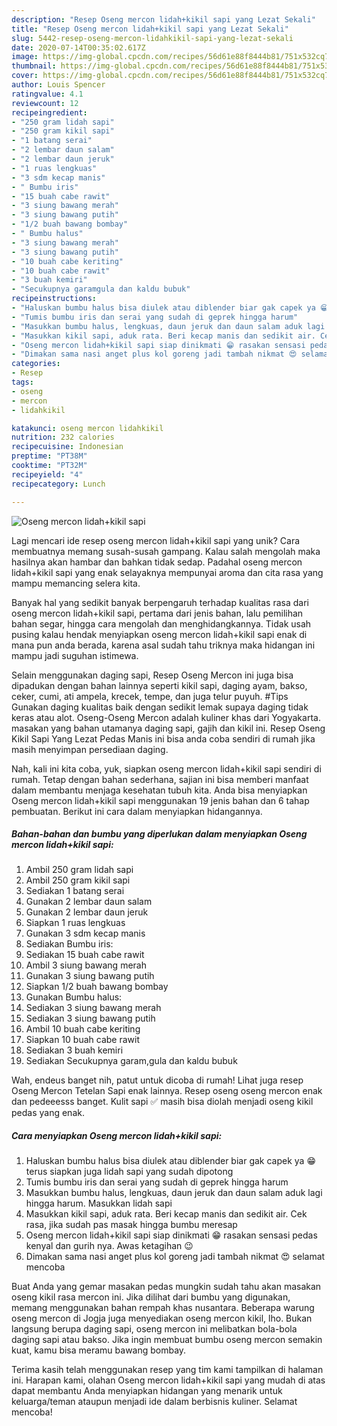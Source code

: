 ```yaml
---
description: "Resep Oseng mercon lidah+kikil sapi yang Lezat Sekali"
title: "Resep Oseng mercon lidah+kikil sapi yang Lezat Sekali"
slug: 5442-resep-oseng-mercon-lidahkikil-sapi-yang-lezat-sekali
date: 2020-07-14T00:35:02.617Z
image: https://img-global.cpcdn.com/recipes/56d61e88f8444b81/751x532cq70/oseng-mercon-lidahkikil-sapi-foto-resep-utama.jpg
thumbnail: https://img-global.cpcdn.com/recipes/56d61e88f8444b81/751x532cq70/oseng-mercon-lidahkikil-sapi-foto-resep-utama.jpg
cover: https://img-global.cpcdn.com/recipes/56d61e88f8444b81/751x532cq70/oseng-mercon-lidahkikil-sapi-foto-resep-utama.jpg
author: Louis Spencer
ratingvalue: 4.1
reviewcount: 12
recipeingredient:
- "250 gram lidah sapi"
- "250 gram kikil sapi"
- "1 batang serai"
- "2 lembar daun salam"
- "2 lembar daun jeruk"
- "1 ruas lengkuas"
- "3 sdm kecap manis"
- " Bumbu iris"
- "15 buah cabe rawit"
- "3 siung bawang merah"
- "3 siung bawang putih"
- "1/2 buah bawang bombay"
- " Bumbu halus"
- "3 siung bawang merah"
- "3 siung bawang putih"
- "10 buah cabe keriting"
- "10 buah cabe rawit"
- "3 buah kemiri"
- "Secukupnya garamgula dan kaldu bubuk"
recipeinstructions:
- "Haluskan bumbu halus bisa diulek atau diblender biar gak capek ya 😁 terus siapkan juga lidah sapi yang sudah dipotong"
- "Tumis bumbu iris dan serai yang sudah di geprek hingga harum"
- "Masukkan bumbu halus, lengkuas, daun jeruk dan daun salam aduk lagi hingga harum. Masukkan lidah sapi"
- "Masukkan kikil sapi, aduk rata. Beri kecap manis dan sedikit air. Cek rasa, jika sudah pas masak hingga bumbu meresap"
- "Oseng mercon lidah+kikil sapi siap dinikmati 😁 rasakan sensasi pedas kenyal dan gurih nya. Awas ketagihan 😉"
- "Dimakan sama nasi anget plus kol goreng jadi tambah nikmat 😍 selamat mencoba"
categories:
- Resep
tags:
- oseng
- mercon
- lidahkikil

katakunci: oseng mercon lidahkikil 
nutrition: 232 calories
recipecuisine: Indonesian
preptime: "PT38M"
cooktime: "PT32M"
recipeyield: "4"
recipecategory: Lunch

---
```



![Oseng mercon lidah+kikil sapi](https://img-global.cpcdn.com/recipes/56d61e88f8444b81/751x532cq70/oseng-mercon-lidahkikil-sapi-foto-resep-utama.jpg)

Lagi mencari ide resep oseng mercon lidah+kikil sapi yang unik? Cara membuatnya memang susah-susah gampang. Kalau salah mengolah maka hasilnya akan hambar dan bahkan tidak sedap. Padahal oseng mercon lidah+kikil sapi yang enak selayaknya mempunyai aroma dan cita rasa yang mampu memancing selera kita.

Banyak hal yang sedikit banyak berpengaruh terhadap kualitas rasa dari oseng mercon lidah+kikil sapi, pertama dari jenis bahan, lalu pemilihan bahan segar, hingga cara mengolah dan menghidangkannya. Tidak usah pusing kalau hendak menyiapkan oseng mercon lidah+kikil sapi enak di mana pun anda berada, karena asal sudah tahu triknya maka hidangan ini mampu jadi suguhan istimewa.

Selain menggunakan daging sapi, Resep Oseng Mercon ini juga bisa dipadukan dengan bahan lainnya seperti kikil sapi, daging ayam, bakso, ceker, cumi, ati ampela, krecek, tempe, dan juga telur puyuh. #Tips Gunakan daging kualitas baik dengan sedikit lemak supaya daging tidak keras atau alot. Oseng-Oseng Mercon adalah kuliner khas dari Yogyakarta. masakan yang bahan utamanya daging sapi, gajih dan kikil ini. Resep Oseng Kikil Sapi Yang Lezat Pedas Manis ini bisa anda coba sendiri di rumah jika masih menyimpan persediaan daging.


Nah, kali ini kita coba, yuk, siapkan oseng mercon lidah+kikil sapi sendiri di rumah. Tetap dengan bahan sederhana, sajian ini bisa memberi manfaat dalam membantu menjaga kesehatan tubuh kita. Anda bisa menyiapkan Oseng mercon lidah+kikil sapi menggunakan 19 jenis bahan dan 6 tahap pembuatan. Berikut ini cara dalam menyiapkan hidangannya.

<!--inarticleads1-->

##### Bahan-bahan dan bumbu yang diperlukan dalam menyiapkan Oseng mercon lidah+kikil sapi:

1. Ambil 250 gram lidah sapi
1. Ambil 250 gram kikil sapi
1. Sediakan 1 batang serai
1. Gunakan 2 lembar daun salam
1. Gunakan 2 lembar daun jeruk
1. Siapkan 1 ruas lengkuas
1. Gunakan 3 sdm kecap manis
1. Sediakan  Bumbu iris:
1. Sediakan 15 buah cabe rawit
1. Ambil 3 siung bawang merah
1. Gunakan 3 siung bawang putih
1. Siapkan 1/2 buah bawang bombay
1. Gunakan  Bumbu halus:
1. Sediakan 3 siung bawang merah
1. Sediakan 3 siung bawang putih
1. Ambil 10 buah cabe keriting
1. Siapkan 10 buah cabe rawit
1. Sediakan 3 buah kemiri
1. Sediakan Secukupnya garam,gula dan kaldu bubuk


Wah, endeus banget nih, patut untuk dicoba di rumah! Lihat juga resep Oseng Mercon Tetelan Sapi enak lainnya. Resep oseng oseng mercon enak dan pedeeesss banget. Kulit sapi ✅ masih bisa diolah menjadi oseng kikil pedas yang enak. 

<!--inarticleads2-->

##### Cara menyiapkan Oseng mercon lidah+kikil sapi:

1. Haluskan bumbu halus bisa diulek atau diblender biar gak capek ya 😁 terus siapkan juga lidah sapi yang sudah dipotong
1. Tumis bumbu iris dan serai yang sudah di geprek hingga harum
1. Masukkan bumbu halus, lengkuas, daun jeruk dan daun salam aduk lagi hingga harum. Masukkan lidah sapi
1. Masukkan kikil sapi, aduk rata. Beri kecap manis dan sedikit air. Cek rasa, jika sudah pas masak hingga bumbu meresap
1. Oseng mercon lidah+kikil sapi siap dinikmati 😁 rasakan sensasi pedas kenyal dan gurih nya. Awas ketagihan 😉
1. Dimakan sama nasi anget plus kol goreng jadi tambah nikmat 😍 selamat mencoba


Buat Anda yang gemar masakan pedas mungkin sudah tahu akan masakan oseng kikil rasa mercon ini. Jika dilihat dari bumbu yang digunakan, memang menggunakan bahan rempah khas nusantara. Beberapa warung oseng mercon di Jogja juga menyediakan oseng mercon kikil, lho. Bukan langsung berupa daging sapi, oseng mercon ini melibatkan bola-bola daging sapi atau bakso. Jika ingin membuat bumbu oseng mercon semakin kuat, kamu bisa meramu bawang bombay. 

Terima kasih telah menggunakan resep yang tim kami tampilkan di halaman ini. Harapan kami, olahan Oseng mercon lidah+kikil sapi yang mudah di atas dapat membantu Anda menyiapkan hidangan yang menarik untuk keluarga/teman ataupun menjadi ide dalam berbisnis kuliner. Selamat mencoba!
